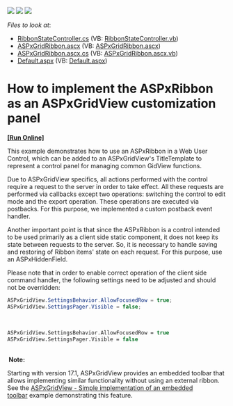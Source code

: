 <!-- default badges list -->
![](https://img.shields.io/endpoint?url=https://codecentral.devexpress.com/api/v1/VersionRange/128564634/13.2.5%2B)
[![](https://img.shields.io/badge/Open_in_DevExpress_Support_Center-FF7200?style=flat-square&logo=DevExpress&logoColor=white)](https://supportcenter.devexpress.com/ticket/details/E5037)
[![](https://img.shields.io/badge/📖_How_to_use_DevExpress_Examples-e9f6fc?style=flat-square)](https://docs.devexpress.com/GeneralInformation/403183)
<!-- default badges end -->
<!-- default file list -->
*Files to look at*:

* [RibbonStateController.cs](./CS/WebSite/App_Code/RibbonStateController.cs) (VB: [RibbonStateController.vb](./VB/WebSite/App_Code/RibbonStateController.vb))
* [ASPxGridRibbon.ascx](./CS/WebSite/ASPxGridRibbon.ascx) (VB: [ASPxGridRibbon.ascx](./VB/WebSite/ASPxGridRibbon.ascx))
* [ASPxGridRibbon.ascx.cs](./CS/WebSite/ASPxGridRibbon.ascx.cs) (VB: [ASPxGridRibbon.ascx.vb](./VB/WebSite/ASPxGridRibbon.ascx.vb))
* [Default.aspx](./CS/WebSite/Default.aspx) (VB: [Default.aspx](./VB/WebSite/Default.aspx))
<!-- default file list end -->
# How to implement the ASPxRibbon as an ASPxGridView customization panel
<!-- run online -->
**[[Run Online]](https://codecentral.devexpress.com/e5037/)**
<!-- run online end -->


<p>This example demonstrates how to use an ASPxRibbon in a Web User Control, which can be added to an ASPxGridView's TitleTemplate to represent a control panel for managing common GidView functions.</p>
<p>Due to ASPxGridView specifics, all actions performed with the control require a request to the server in order to take effect. All these requests are performed via callbacks except two operations: switching the control to edit mode and the export operation. These operations are executed via postbacks. For this purpose, we implemented a custom postback event handler.</p>
<p>Another important point is that since the ASPxRibbon is a control intended to be used primarily as a client side static component, it does not keep its state between requests to the server. So, it is necessary to handle saving and restoring of Ribbon items' state on each request. For this purpose, use an ASPxHiddenField.</p>
<p>Please note that in order to enable correct operation of the client side command handler, the following settings need to be adjusted and should not be overridden:</p>


```cs
ASPxGridView.SettingsBehavior.AllowFocusedRow = true;
ASPxGridView.SettingsPager.Visible = false;
```


<p> </p>


```vb
ASPxGridView.SettingsBehavior.AllowFocusedRow = true
ASPxGridView.SettingsPager.Visible = false 

```


<p><strong><br> Note:</strong></p>
<p>Starting with version 17.1, ASPxGridView provides an embedded toolbar that allows implementing similar functionality without using an external ribbon. See the <a href="https://www.devexpress.com/Support/Center/p/T552217">ASPxGridView - Simple implementation of an embedded toolbar</a> example demonstrating this feature. </p>

<br/>


